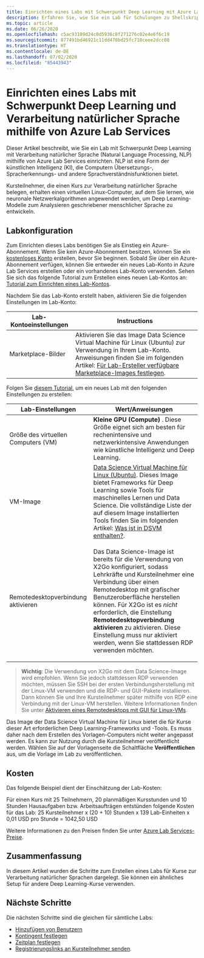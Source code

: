 ```yaml
---
title: Einrichten eines Labs mit Schwerpunkt Deep Learning mit Azure Lab Services | Microsoft-Dokumentation
description: Erfahren Sie, wie Sie ein Lab für Schulungen zu Shellskripts unter Linux einrichten.
ms.topic: article
ms.date: 06/26/2020
ms.openlocfilehash: c5ac93109d24c0d5936c8f271276c02e4e6f6c19
ms.sourcegitcommit: 877491bd46921c11dd478bd25fc718ceee2dcc08
ms.translationtype: HT
ms.contentlocale: de-DE
ms.lasthandoff: 07/02/2020
ms.locfileid: "85443943"
---
```

# <a name="set-up-a-lab-focused-on-deep-learning-in-natural-language-processing-using-azure-lab-services"></a>Einrichten eines Labs mit Schwerpunkt Deep Learning und Verarbeitung natürlicher Sprache mithilfe von Azure Lab Services
Dieser Artikel beschreibt, wie Sie ein Lab mit Schwerpunkt Deep Learning mit Verarbeitung natürlicher Sprache (Natural Language Processing, NLP) mithilfe von Azure Lab Services einrichten. NLP ist eine Form der künstlichen Intelligenz (KI), die Computern Übersetzungs-, Spracherkennungs- und andere Sprachverständnisfunktionen bietet.  

Kursteilnehmer, die einen Kurs zur Verarbeitung natürlicher Sprache belegen, erhalten einen virtuellen Linux-Computer, auf dem Sie lernen, wie neuronale Netzwerkalgorithmen angewendet werden, um Deep Learning-Modelle zum Analysieren geschriebener menschlicher Sprache zu entwickeln. 

## <a name="lab-configuration"></a>Labkonfiguration
Zum Einrichten dieses Labs benötigen Sie als Einstieg ein Azure-Abonnement. Wenn Sie kein Azure-Abonnement besitzen, können Sie ein [kostenloses Konto](https://azure.microsoft.com/free/) erstellen, bevor Sie beginnen. Sobald Sie über ein Azure-Abonnement verfügen, können Sie entweder ein neues Lab-Konto in Azure Lab Services erstellen oder ein vorhandenes Lab-Konto verwenden. Sehen Sie sich das folgende Tutorial zum Erstellen eines neuen Lab-Kontos an: [Tutorial zum Einrichten eines Lab-Kontos](tutorial-setup-lab-account.md).
 
Nachdem Sie das Lab-Konto erstellt haben, aktivieren Sie die folgenden Einstellungen im Lab-Konto: 

| Lab-Kontoeinstellungen | Instructions |
| ----------- | ------------ |  
| Marketplace-Bilder | Aktivieren Sie das Image Data Science Virtual Machine für Linux (Ubuntu) zur Verwendung in Ihrem Lab-Konto.  Anweisungen finden Sie im folgenden Artikel: [Für Lab-Ersteller verfügbare Marketplace-Images festlegen](specify-marketplace-images.md). | 

Folgen Sie [diesem Tutorial](tutorial-setup-classroom-lab.md), um ein neues Lab mit den folgenden Einstellungen zu erstellen:

| Lab-Einstellungen | Wert/Anweisungen | 
| ------------ | ------------------ |
| Größe des virtuellen Computers (VM) | **Kleine GPU (Compute)** . Diese Größe eignet sich am besten für rechenintensive und netzwerkintensive Anwendungen wie künstliche Intelligenz und Deep Learning. |
| VM-Image | [Data Science Virtual Machine für Linux (Ubuntu)](https://azuremarketplace.microsoft.com/marketplace/apps/microsoft-dsvm.ubuntu-1804). Dieses Image bietet Frameworks für Deep Learning sowie Tools für maschinelles Lernen und Data Science. Die vollständige Liste der auf diesem Image installierten Tools finden Sie im folgenden Artikel: [Was ist in DSVM enthalten?](../machine-learning/data-science-virtual-machine/overview.md#whats-included-on-the-dsvm). |
| Remotedesktopverbindung aktivieren | <p>Das Data Science-Image ist bereits für die Verwendung von X2Go konfiguriert, sodass Lehrkräfte und Kursteilnehmer eine Verbindung über einen Remotedesktop mit grafischer Benutzeroberfläche herstellen können.  Für X2Go ist es *nicht* erforderlich, die Einstellung **Remotedesktopverbindung aktivieren** zu aktivieren.  Diese Einstellung muss nur aktiviert werden, wenn Sie stattdessen RDP verwenden möchten.

>**Wichtig**: Die Verwendung von X2Go mit dem Data Science-Image wird empfohlen. Wenn Sie jedoch stattdessen RDP verwenden möchten, müssen Sie SSH bei der ersten Verbindungsherstellung mit der Linux-VM verwenden und die RDP- und GUI-Pakete installieren.  Dann können Sie und Ihre Kursteilnehmer später mithilfe von RDP eine Verbindung mit der Linux-VM herstellen.  Weitere Informationen finden Sie unter [Aktivieren eines Remotedesktops mit GUI für Linux-VMs](how-to-enable-remote-desktop-linux.md).

Das Image der Data Science Virtual Machine für Linux bietet die für Kurse dieser Art erforderlichen Deep Learning-Frameworks und -Tools. Es muss daher nach dem Erstellen des Vorlagen-Computers nicht weiter angepasst werden. Es kann zur Nutzung durch die Kursteilnehmer veröffentlicht werden. Wählen Sie auf der Vorlagenseite die Schaltfläche **Veröffentlichen** aus, um die Vorlage im Lab zu veröffentlichen.  

## <a name="cost"></a>Kosten
Das folgende Beispiel dient der Einschätzung der Lab-Kosten: 

Für einen Kurs mit 25 Teilnehmern, 20 planmäßigen Kursstunden und 10 Stunden Hausaufgaben bzw. Arbeitsaufträgen entstünden folgende Kosten für das Lab: 25 Kursteilnehmer x (20 + 10) Stunden x 139 Lab-Einheiten x 0,01 USD pro Stunde = 1042,50 USD

Weitere Informationen zu den Preisen finden Sie unter [Azure Lab Services-Preise](https://azure.microsoft.com/pricing/details/lab-services/).

## <a name="conclusion"></a>Zusammenfassung
In diesem Artikel wurden die Schritte zum Erstellen eines Labs für Kurse zur Verarbeitung natürlicher Sprachen dargelegt. Sie können ein ähnliches Setup für andere Deep Learning-Kurse verwenden.

## <a name="next-steps"></a>Nächste Schritte
Die nächsten Schritte sind die gleichen für sämtliche Labs:

- [Hinzufügen von Benutzern](tutorial-setup-classroom-lab.md#add-users-to-the-lab)
- [Kontingent festlegen](how-to-configure-student-usage.md#set-quotas-for-users)
- [Zeitplan festlegen](tutorial-setup-classroom-lab.md#set-a-schedule-for-the-lab) 
- [Registrierungslinks an Kursteilnehmer senden](how-to-configure-student-usage.md#send-invitations-to-users). 

